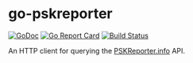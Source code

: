 # go-pskreporter

[![GoDoc](https://godoc.org/github.com/jasonhancock/go-pskreporter?status.svg)](https://godoc.org/github.com/jasonhancock/go-pskreporter)
[![Go Report Card](https://goreportcard.com/badge/github.com/jasonhancock/go-pskreporter)](https://goreportcard.com/report/github.com/jasonhancock/go-pskreporter)
[![Build Status](https://travis-ci.org/jasonhancock/go-pskreporter.svg?branch=master)](https://travis-ci.org/jasonhancock/go-pskreporter)

An HTTP client for querying the [PSKReporter.info](https://pskreporter.info) API.
